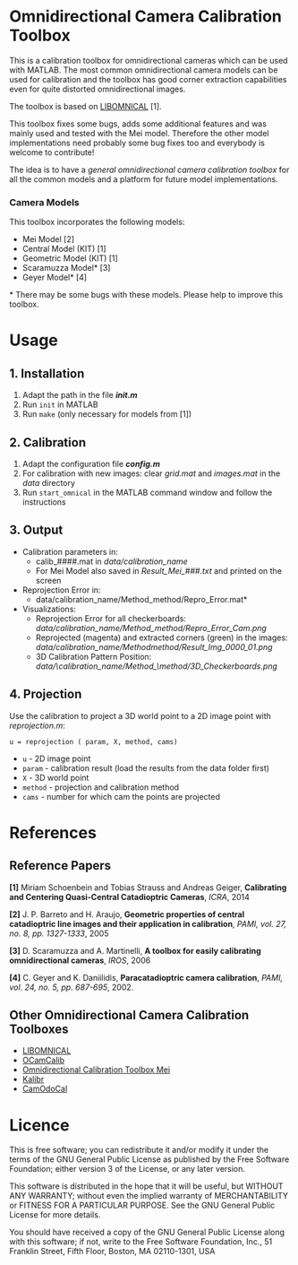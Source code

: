 # Omnidirectional Camera Calibration Toolbox

This is a calibration toolbox for omnidirectional cameras which can be used with MATLAB.
The most common omnidirectional camera models can be used for calibration and the toolbox has good corner extraction capabilities even for quite distorted omnidirectional images.

The toolbox is based on [LIBOMNICAL](http://www.cvlibs.net/projects/omnicam/) [1].

This toolbox fixes some bugs, adds some additional features and was mainly used and tested with the Mei model. 
Therefore the other model implementations need probably some bug fixes too and everybody is welcome to contribute!

The idea is to have a *general omnidirectional camera calibration toolbox* for all the common models and a platform for future model implementations.


### Camera Models

This toolbox incorporates the following models:

* Mei Model [2]
* Central Model (KIT) [1]
* Geometric Model (KIT) [1]
* Scaramuzza Model* [3]
* Geyer Model* [4]

\* There may be some bugs with these models. Please help to improve this toolbox.


# Usage

## 1. Installation

1. Adapt the path in the file **_init.m_**
2. Run `init` in MATLAB
3. Run `make` (only necessary for models from [1])


## 2. Calibration

1. Adapt the configuration file **_config.m_**
2. For calibration with new images: clear *grid.mat* and *images.mat* in the *data* directory
3. Run `start_omnical` in the MATLAB command window and follow the instructions


## 3. Output

* Calibration parameters in: 
  - calib\_####.mat in *data/calibration_name*
  - For Mei Model also saved in *Result\_Mei\_###.txt* and printed on the screen
* Reprojection Error in: 
  - data/calibration_name/Method_method/Repro_Error.mat*
* Visualizations:
  - Reprojection Error for all checkerboards:
    *data/calibration_name/Method_method/Repro\_Error\_Cam.png*
  - Reprojected (magenta) and extracted corners (green) in the images:
        *data/calibration_name/Methodmethod/Result\_Img\_0000\_01.png*
  - 3D Calibration Pattern Position:
        *data/\calibration\_name/Method\_\method/3D\_Checkerboards.png*


## 4. Projection

Use the calibration to project a 3D world point to a 2D image point with *reprojection.m*: 

`u = reprojection ( param, X, method, cams)`

* `u`   - 2D image point
* `param`   - calibration result (load the results from the data folder first)
* `X`   - 3D world point
* `method`  - projection and calibration method
* `cams`    - number for which cam the points are projected


# References

## Reference Papers

**[1]** Miriam Schoenbein and Tobias Strauss and Andreas Geiger, **Calibrating and Centering Quasi-Central Catadioptric Cameras**, *ICRA*, 2014

**[2]** J. P. Barreto and H. Araujo, **Geometric properties of central catadioptric line images and their application in calibration**, *PAMI, vol. 27, no. 8, pp. 1327-1333*, 2005

**[3]** D. Scaramuzza and A. Martinelli, **A toolbox for easily calibrating omnidirectional cameras**, *IROS*, 2006

**[4]** C. Geyer and K. Daniilidis, **Paracatadioptric camera calibration**, *PAMI, vol. 24, no. 5, pp. 687-695*, 2002.


## Other Omnidirectional Camera Calibration Toolboxes

- [LIBOMNICAL](http://www.cvlibs.net/projects/omnicam/)
- [OCamCalib](https://sites.google.com/site/scarabotix/ocamcalib-toolbox)
- [Omnidirectional Calibration Toolbox Mei](http://www.robots.ox.ac.uk/~cmei/Toolbox.html)
- [Kalibr](https://github.com/ethz-asl/kalibr/)
- [CamOdoCal](https://github.com/hengli/camodocal)

# Licence

This is free software; you can redistribute it and/or modify it under the
terms of the GNU General Public License as published by the Free Software
Foundation; either version 3 of the License, or any later version.

This software is distributed in the hope that it will be useful, but WITHOUT ANY
WARRANTY; without even the implied warranty of MERCHANTABILITY or FITNESS FOR A
PARTICULAR PURPOSE. See the GNU General Public License for more details.

You should have received a copy of the GNU General Public License along with
this software; if not, write to the Free Software Foundation, Inc., 51 Franklin
Street, Fifth Floor, Boston, MA 02110-1301, USA 
